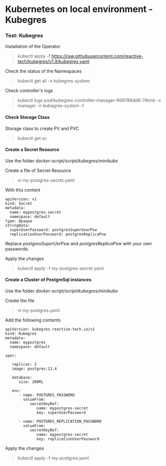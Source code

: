 # Kubernetes on local environment - Kubegres

### Test: Kubegres

Installation of the Operator
>kubectl apply -f https://raw.githubusercontent.com/reactive-tech/kubegres/v1.9/kubegres.yaml

Check the status of the Namespaces
> kubectl get all -n kubegres-system

Check controller's logs
> kubectl logs pod/kubegres-controller-manager-999786dd6-74tmb -c manager -n kubegres-system -f

#### Check Storage Class

Storage class to create PV and PVC
>kubectl get sc

#### Create a Secret Resource

Use the folder _docker-script/script/kubegres/minikube_

Create a file of Secret Resource
> vi my-postgres-secret.yaml

With this content
```
apiVersion: v1
kind: Secret
metadata:
  name: mypostgres-secret
  namespace: default
type: Opaque
stringData:
  superUserPassword: postgresSuperUserPsw
  replicationUserPassword: postgresReplicaPsw
```

Replace _postgresSuperUsrPsw_ and _postgresReplicaPsw_ with your own passwords.

Apply the changes
> kubectl apply -f my-postgres-secret.yaml

#### Create a Cluster of PostgreSql instances

Use the folder _docker-script/script/kubegres/minikube_

Create the file
> vi my-postgres.yaml

Add the following contents
```
apiVersion: kubegres.reactive-tech.io/v1
kind: Kubegres
metadata:
  name: mypostgres
  namespace: default

spec:

   replicas: 2
   image: postgres:13.4

   database:
      size: 200Mi

   env:
      - name: POSTGRES_PASSWORD
        valueFrom:
           secretKeyRef:
              name: mypostgres-secret
              key: superUserPassword

      - name: POSTGRES_REPLICATION_PASSWORD
        valueFrom:
           secretKeyRef:
              name: mypostgres-secret
              key: replicationUserPassword
```

Apply the changes
> kubectl apply -f my-postgres.yaml
